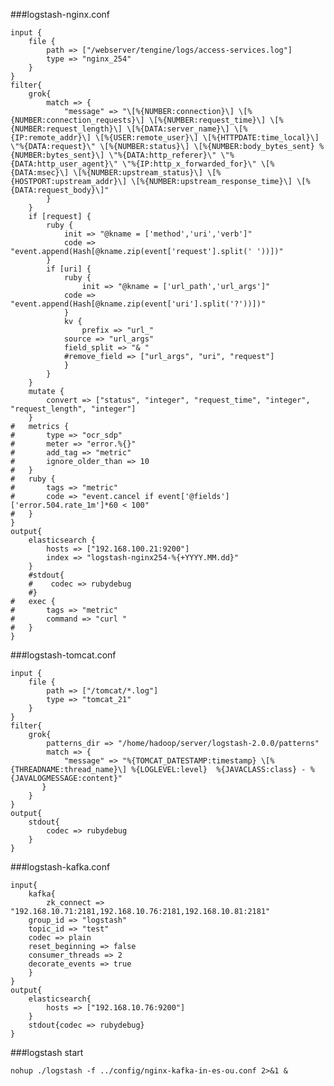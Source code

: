 ###logstash-nginx.conf

    input {
        file {
            path => ["/webserver/tengine/logs/access-services.log"]
            type => "nginx_254"
        }
    }
    filter{
        grok{
            match => {
    	        "message" => "\[%{NUMBER:connection}\] \[%{NUMBER:connection_requests}\] \[%{NUMBER:request_time}\] \[%{NUMBER:request_length}\] \[%{DATA:server_name}\] \[%{IP:remote_addr}\] \[%{USER:remote_user}\] \[%{HTTPDATE:time_local}\] \"%{DATA:request}\" \[%{NUMBER:status}\] \[%{NUMBER:body_bytes_sent} %{NUMBER:bytes_sent}\] \"%{DATA:http_referer}\" \"%{DATA:http_user_agent}\" \"%{IP:http_x_forwarded_for}\" \[%{DATA:msec}\] \[%{NUMBER:upstream_status}\] \[%{HOSTPORT:upstream_addr}\] \[%{NUMBER:upstream_response_time}\] \[%{DATA:request_body}\]"
            }
        }
        if [request] {
            ruby {
                init => "@kname = ['method','uri','verb']"
                code => "event.append(Hash[@kname.zip(event['request'].split(' '))])"
            }
            if [uri] {
                ruby {
                    init => "@kname = ['url_path','url_args']"
                code => "event.append(Hash[@kname.zip(event['uri'].split('?'))])"
                }
                kv {
                    prefix => "url_"
                source => "url_args"
                field_split => "& "
                #remove_field => ["url_args", "uri", "request"]
                }
            }
        }
        mutate {
        	convert => ["status", "integer", "request_time", "integer", "request_length", "integer"]
        }
    #   metrics {
    #       type => "ocr_sdp"
    #       meter => "error.%{}"
    #       add_tag => "metric"
    #       ignore_older_than => 10
    #   }
    #   ruby {
    #       tags => "metric"
    #       code => "event.cancel if event['@fields']['error.504.rate_1m']*60 < 100"
    #   }
    }
    output{
        elasticsearch {
    	    hosts => ["192.168.100.21:9200"]
    	    index => "logstash-nginx254-%{+YYYY.MM.dd}"
        }
        #stdout{
        #    codec => rubydebug
        #}
    #   exec {
    #       tags => "metric"
    #       command => "curl "
    #   }
    }

###logstash-tomcat.conf

    input {
        file {
            path => ["/tomcat/*.log"]
            type => "tomcat_21"
        }
    }
    filter{
        grok{
            patterns_dir => "/home/hadoop/server/logstash-2.0.0/patterns"
            match => {
                "message" => "%{TOMCAT_DATESTAMP:timestamp} \[%{THREADNAME:thread_name}\] %{LOGLEVEL:level}  %{JAVACLASS:class} - %{JAVALOGMESSAGE:content}"
           }
        }
    }
    output{
        stdout{
    	    codec => rubydebug
        }
    }
    
###logstash-kafka.conf

    input{
        kafka{
            zk_connect => "192.168.10.71:2181,192.168.10.76:2181,192.168.10.81:2181"
    	group_id => "logstash"
    	topic_id => "test"
    	codec => plain
    	reset_beginning => false
    	consumer_threads => 2
    	decorate_events => true
        }
    }
    output{
        elasticsearch{
        	hosts => ["192.168.10.76:9200"]
        }
        stdout{codec => rubydebug}
    }
    
###logstash start

    nohup ./logstash -f ../config/nginx-kafka-in-es-ou.conf 2>&1 &